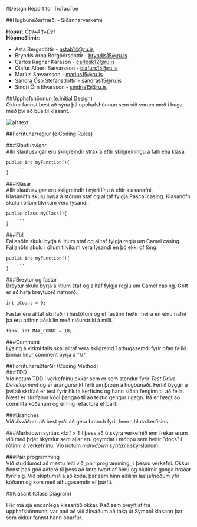 #Design Report for TicTacToe

##Hugbúnaðarfræði - Síðannarverkefni

**Hópur:** _Ctrl+Alt+Del_ <br />
**Hópmeðlimir**:<br />
* Ásta Bergsdóttir - astab14@ru.is  <br />
* Bryndís Arna Borgþórsdóttir - bryndis15@ru.is <br />
* Carlos Ragnar Kárason - carlosk12@ru.is  <br />
* Ólafur Albert Sævarsson - olafurs15@ru.is  <br />
* Maríus Sævarsson - marius15@ru.is  <br />
* Sandra Ösp Stefánsdóttir - sandras15@ru.is  <br />
* Sindri Örn Elvarsson - sindrie15@ru.is  <br />

##Upphafshönnun (e.Initial Design) <br />
Okkur fannst best að sýna þá upphafshönnun sem við vorum með í huga með því að búa til klasarit. 

![alt text](https://github.com/KontrolAltDelete/TicTacToe/blob/master/docs/images/Tictactoeclassdiagram.JPG)



##Forritunarreglur (e.Coding Rules) <br />

###Slaufusvigar<br />
Allir slaufusvigar eru skilgreindir strax á eftir skilgreiningu á falli eða klasa.

    public int myFunction(){
        ...
    }

###Klasar <br />
Allir slaufusvigar eru skilgreindir í nýrri línu á eftir klasanafni. <br />
Klasanöfn skulu byrja á stórum staf og alltaf fylgja Pascal casing. Klasanöfn skulu í öllum tilvikum vera lýsandi. <br />

    public class MyClass(){
        ...
    }

###Föll <br />
Fallanöfn skulu byrja á litlum staf og alltaf fylgja reglu um Camel casing. Fallanöfn skulu í öllum tilvikum vera lýsandi en þó ekki of löng. <br />
  
    public int myFunction(){
        ...
    }


###Breytur og fastar <br />
Breytur skulu byrja á litlum staf og alltaf fylgja reglu um Camel casing. Gott er að hafa breytuorð nafnorð. <br />

    int iCount = 0;


Fastar eru alltaf skrifaðir í hástöfum og ef fastinn heitir meira en einu nafni þá eru nöfnin aðskilin með niðurstriki á milli. 

    final int MAX_COUNT = 10;

###Comment <br/>
Lýsing  á virkni falls skal alltaf vera skilgreind í athugasemdi fyrir ofan fallið. <br />
Einnar línur comment byrja á "//"


##Forritunaraðferðir (Coding Method) <br />
###TDD <br />
Við notum TDD í verkefninu okkar sem er sem stendur fyrir _Test Drive Development_ og er árangursríkt ferli um þróun á hugbúnaði. Ferlið byggir á því að skrifað er test fyrir hluta kerfisins og hann síðan fenginn til að feila. Næst er skrifaður kóði þangað til að testið gengur í gegn. Þá er hægt að commita kóðanum og einnig refactora ef þarf. 

###Branches <br />
Við ákváðum að best yrði að gera branch fyrir hvern hluta kerfisins. 

###Markdown syntax <br/ >
Til þess að útskýra verkefnið enn frekar erum við með þrjár skýrslur sem allar eru geymdar í möppu sem heitir "docs" í rótinni á verkefninu. 
Við notum _markdown syntax_ í skýrslunum. 

###Pair programming <br />
Við studdumst að mestu leiti við_pair programming_ í þessu verkefni. Okkur finnst það góð aðferð til þess að læra hvort af öðru og hlutirnir ganga hraðar fyrir sig. Við skiptumst á að kóða, þar sem hinn aðilinn las jafnóðum yfir kóðann og kom með athugasemdir ef þurfti. 


##Klasarit (Class Diagram)

Hér má sjá endanlega klasaritið okkar. Það sem breyttist frá upphafshönnunni var það að við ákváðum að taka út Symbol klasann þar sem okkur fannst hann óþarfur.



